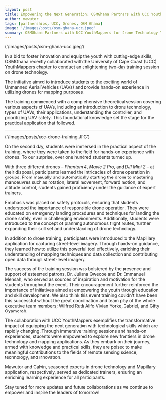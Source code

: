 ```yaml
---
layout: post
title: Empowering the Next Generation; OSMGhana Partners with UCC YouthMappers for Drone Technology Training
author: mawutor
tags: [partnerships, UCC, Drones, OSM Ghana]
image: '/images/posts/osm-ghana-ucc.jpeg'
summary: OSMGhana Partners with UCC YouthMappers for Drone Technology Training: enlightening two-day training session on drone technology. 
---
```



('/images/posts/osm-ghana-ucc.jpeg')

In a bid to foster innovation and equip the youth with cutting-edge skills, OSMGhana recently collaborated with the University of Cape Coast (UCC) YouthMappers chapter to conduct an enlightening two-day training session on drone technology. 

The initiative aimed to introduce students to the exciting world of Unmanned Aerial Vehicles (UAVs) and provide hands-on experience in utilizing drones for mapping purposes.

The training commenced with a comprehensive theoretical session covering various aspects of UAVs, including an introduction to drone technology, types of UAVs, their applications, understanding the controller, and prioritizing UAV safety. This foundational knowledge set the stage for the practical application that followed.

---

('/images/posts/ucc-drone-training.JPG')

On the second day, students were immersed in the practical aspect of the training, where they were taken to the field for hands-on experience with drones. To our surprise, over one hundred students turned up.

With three different drones – *Phantom 4*, *Mavic 2 Pro*, and *DJI Mini 2* – at their disposal, participants learned the intricacies of drone operation in groups. From manually and automatically starting the drone to mastering manoeuvres such as rotation, lateral movement, forward motion, and altitude control, students gained proficiency under the guidance of expert trainers.

Emphasis was placed on safety protocols, ensuring that students understood the importance of responsible drone operation. They were educated on emergency landing procedures and techniques for landing the drone safely, even in challenging environments. Additionally, students were introduced to the concept of planning autonomous flight routes, further expanding their skill set and understanding of drone technology.

In addition to drone training, participants were introduced to the Mapillary application for capturing street-level imagery. Through hands-on guidance, they learned how to utilize this powerful tool effectively, enriching their understanding of mapping techniques and data collection and contributing open data through street-level imagery.

The success of the training session was bolstered by the presence and support of esteemed patrons, Dr. Juliana Qwecoe and Dr. Emmanuel Mensah, who served as sources of inspiration and motivation for the students throughout the event. Their encouragement further reinforced the importance of initiatives aimed at empowering the youth through education and skill development. We also think this event training couldn't have been this successful without the great coordination and team play of the whole executive team members; Wilfred Ruth Alifo Vivian Yorke, Gabriel, and Gifty Gyamerah.


The collaboration with UCC YouthMappers exemplifies the transformative impact of equipping the next generation with technological skills which are rapidly changing. Through immersive training sessions and hands-on experiences, students were empowered to explore new frontiers in drone technology and mapping applications. As they embark on their journey, armed with knowledge and practical skills, they are poised to make meaningful contributions to the fields of remote sensing science, technology, and innovation.

Mawutor and Calvin, seasoned experts in drone technology and Mapillary application, respectively, served as dedicated trainers, ensuring an enriching learning experience for all participants.

Stay tuned for more updates and future collaborations as we continue to empower and inspire the leaders of tomorrow!
